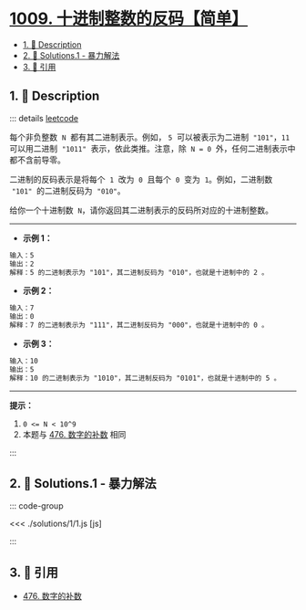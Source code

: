 # [1009. 十进制整数的反码【简单】](https://github.com/tnotesjs/TNotes.leetcode/tree/main/notes/1009.%20%E5%8D%81%E8%BF%9B%E5%88%B6%E6%95%B4%E6%95%B0%E7%9A%84%E5%8F%8D%E7%A0%81%E3%80%90%E7%AE%80%E5%8D%95%E3%80%91)

<!-- region:toc -->

- [1. 📝 Description](#1--description)
- [2. 🎯 Solutions.1 - 暴力解法](#2--solutions1---暴力解法)
- [3. 🔗 引用](#3--引用)

<!-- endregion:toc -->

## 1. 📝 Description

::: details [leetcode](https://leetcode.cn/problems/complement-of-base-10-integer/)

每个非负整数  `N`  都有其二进制表示。例如， `5`  可以被表示为二进制  `"101"`，`11` 可以用二进制  `"1011"`  表示，依此类推。注意，除  `N = 0`  外，任何二进制表示中都不含前导零。

二进制的反码表示是将每个  `1`  改为  `0`  且每个  `0`  变为  `1`。例如，二进制数  `"101"`  的二进制反码为  `"010"`。

给你一个十进制数  `N`，请你返回其二进制表示的反码所对应的十进制整数。

---

- **示例 1：**

```txt
输入：5
输出：2
解释：5 的二进制表示为 "101"，其二进制反码为 "010"，也就是十进制中的 2 。
```

- **示例 2：**

```txt
输入：7
输出：0
解释：7 的二进制表示为 "111"，其二进制反码为 "000"，也就是十进制中的 0 。
```

- **示例 3：**

```txt
输入：10
输出：5
解释：10 的二进制表示为 "1010"，其二进制反码为 "0101"，也就是十进制中的 5 。
```

---

**提示：**

1. `0 <= N < 10^9`
2. 本题与 [476. 数字的补数][1] 相同

:::

## 2. 🎯 Solutions.1 - 暴力解法

::: code-group

<<< ./solutions/1/1.js [js]

:::

## 3. 🔗 引用

- [476. 数字的补数][1]

[1]: https://leetcode-cn.com/problems/number-complement/
